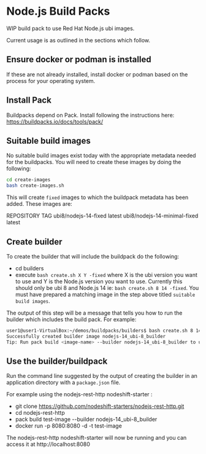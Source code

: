 # Node.js Build Packs 

WIP build pack to use Red Hat Node.js ubi images.

Current usage is as outlined in the sections which follow.


## Ensure docker or podman is installed

If these are not already installed, install docker or podman
based on the process for your operating system.

## Install Pack

Buildpacks depend on Pack. Install following the instructions
here: https://buildpacks.io/docs/tools/pack/


## Suitable build images

No suitable build images exist today with the appropriate
metadata needed for the buildpacks. You will need to
create these images by doing the following:

```bash
cd create-images
bash create-images.sh
```

This will create `fixed` images to which the buildpack
metadata has been added. These images are:

REPOSITORY                                           TAG
ubi8/nodejs-14-fixed                                 latest
ubi8/nodejs-14-minimal-fixed                         latest

## Create builder

To create the builder that will include the buildpack
do the following:

* cd builders
* execute `bash create.sh X Y -fixed` where X is the ubi version
  you want to use and Y is the Node.js version you want to use.
  Currently this should only be ubi 8 and Node.js 14 ie:
  `bash create.sh 8 14 -fixed`. You must have
  prepared a matching image in the step above titled
  `suitable build images`.

The output of this step will be a message that tells you
how to run the builder which includes the build pack. For
example:

```bash
user1@user1-VirtualBox:~/demos/buildpacks/builders$ bash create.sh 8 14
Successfully created builder image nodejs-14_ubi-8_builder
Tip: Run pack build <image-name> --builder nodejs-14_ubi-8_builder to use this builder
```

## Use the builder/buildpack

Run the command line suggested by the output of creating the
builder in an application directory with a `package.json` file.

For example using the nodejs-rest-http  nodeshift-starter :

* git clone https://github.com/nodeshift-starters/nodejs-rest-http.git
* cd nodejs-rest-http
* pack build test-image --builder nodejs-14_ubi-8_builder
* docker run -p 8080:8080 -d -t test-image

The nodejs-rest-http nodeshift-starter will now be running and you
can access it at http://localhost:8080



